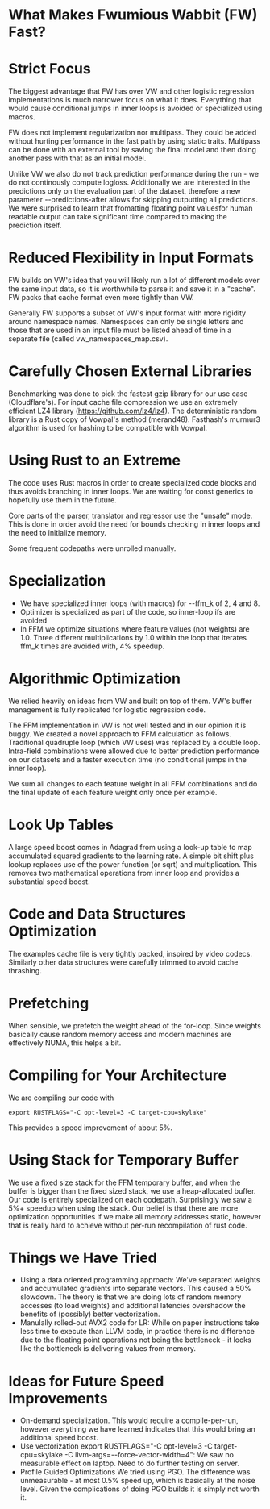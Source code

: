 # What Makes Fwumious Wabbit (FW) Fast?

# Strict Focus

The biggest advantage that FW has over VW and other logistic regression 
implementations is much narrower focus on what it does. Everything that 
would cause conditional jumps in inner loops is avoided or specialized 
using macros.

FW does not implement regularization nor multipass. They could be added 
without hurting performance in the fast path by using static traits.
Multipass can be done with an external tool by saving the final model and 
then doing another pass with that as an initial model.

Unlike VW we also do not track prediction performance during the run - 
we do not continously compute logloss. Additionally we are interested in 
the predictions only on the evaluation part of the dataset, therefore a 
new parameter  --predictions-after allows for skipping outputting all 
predictions. We were surprised to learn that fromatting floating point 
valuesfor human readable output can take significant time compared to 
making the prediction itself. 

# Reduced Flexibility in Input Formats

FW builds on VW's idea that you will likely run a lot of different models
over the same input data, so it is worthwhile to parse it and save it in a
"cache". FW packs that cache format even more tightly than VW.

Generally FW supports a subset of VW's input format with more rigidity 
around namespace names. Namespaces can only be single letters and those
that are used in an input file must be listed ahead of time in a separate 
file (called vw_namespaces_map.csv).

# Carefully Chosen External Libraries

Benchmarking was done to pick the fastest gzip library for our use case
(Cloudflare's). For input cache file compression we use an extremely 
efficient LZ4 library (https://github.com/lz4/lz4). The deterministic random 
library is a Rust copy of Vowpal's method (merand48). Fasthash's murmur3 
algorithm is used for hashing to be compatible with Vowpal.

# Using Rust to an Extreme

The code uses Rust macros in order to create specialized code blocks and
thus avoids branching in inner loops. We are waiting for const generics to
hopefully use them in the future.

Core parts of the parser, translator and regressor use the "unsafe" mode. 
This is done in order avoid the need for bounds checking in inner loops and 
the need to initialize memory.

Some frequent codepaths were unrolled manually.

# Specialization
- We have specialized inner loops (with macros) for --ffm_k of 2, 4 and 8.
- Optimizer is specialized as part of the code, so inner-loop ifs are
avoided
- In FFM we optimize situations where feature values (not weights) are 1.0.
Three different multiplications by 1.0 within the loop that iterates ffm_k 
times are avoided with, 4% speedup.

# Algorithmic Optimization

We relied heavily on ideas from VW and built on top of them. VW's buffer
management is fully replicated for logistic regression code.

The FFM implementation in VW is not well tested and in our opinion it is 
buggy. We created a novel approach to FFM calculation as follows. 
Traditional quadruple loop (which VW uses) was replaced by a double loop. 
Intra-field combinations were allowed due to better prediction performance 
on our datasets and a faster execution time (no conditional jumps in the 
inner loop).

We sum all changes to each feature weight in all FFM combinations and do the
final update of each feature weight only once per example. 

# Look Up Tables

A large speed boost comes in Adagrad from using a look-up table to 
map accumulated squared gradients to the learning rate. A simple bit shift 
plus lookup replaces use of the power function (or sqrt) and multiplication. 
This removes two mathematical operations from inner loop and provides a
substantial speed boost.

# Code and Data Structures Optimization

The examples cache file is very tightly packed, inspired by video codecs.
Similarly other data structures were carefully trimmed to avoid cache
thrashing.


# Prefetching
When sensible, we prefetch the weight ahead of the for-loop. Since weights
basically cause  random memory access and modern machines are effectively
NUMA, this helps a bit.

# Compiling for Your Architecture
We are compiling our code with 
```
export RUSTFLAGS="-C opt-level=3 -C target-cpu=skylake"
```
This provides a speed improvement of about 5%.

# Using Stack for Temporary Buffer
We use a fixed size stack for the FFM temporary buffer, and when the buffer 
is bigger than the fixed sized stack, we use a heap-allocated buffer. Our 
code is entirely specialized on each codepath. Surprisingly we saw a 5%+ 
speedup when using the stack. Our belief is that there are more optimization 
opportunities if we make all memory addresses static, however that is really 
hard to achieve without per-run recompilation of rust code.

# Things we Have Tried
- Using a data oriented programming approach: We've separated weights and 
accumulated gradients into separate vectors. This caused a 50% slowdown. The
theory is that we are doing lots of random memory accesses (to load weights)
and additional latencies overshadow the benefits of (possibly) better
vectorization.
- Manulally rolled-out AVX2 code for LR: While on paper instructions take 
less time to execute than LLVM code, in practice there is no difference due
to the floating point operations not being the bottleneck - it looks like
the bottleneck is delivering values from memory.


# Ideas for Future Speed Improvements
- On-demand specialization. This would require a compile-per-run, however
everything we have learned indicates that this would bring an additional 
speed boost.
- Use vectorization
export RUSTFLAGS="-C opt-level=3 -C target-cpu=skylake -C llvm-args=--force-vector-width=4":
We saw no measurable effect on laptop. Need to do further testing on server.
- Profile Guided Optimizations
We tried using PGO. The difference was unmeasurable - at most 0.5% speed
up, which is basically at the noise level. Given the complications of 
doing PGO builds it is simply not worth it.












